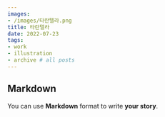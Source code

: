 ```yaml
---
images:
- /images/타란텔라.png
title: 타란텔라
date: 2022-07-23
tags:
- work
- illustration
- archive # all posts
---
```


## Markdown

You can use **Markdown** format to write **your story**.
